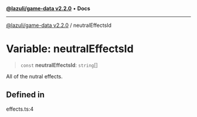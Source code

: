 [**@lazuli/game-data v2.2.0**](../README.md) • **Docs**

***

[@lazuli/game-data v2.2.0](../globals.md) / neutralEffectsId

# Variable: neutralEffectsId

> `const` **neutralEffectsId**: `string`[]

All of the nutral effects.

## Defined in

effects.ts:4

